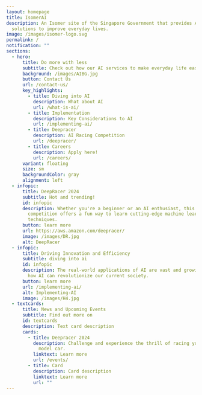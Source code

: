 ```yaml
---
layout: homepage
title: IsomerAI
description: An Isomer site of the Singapore Government that provides AI
  solutions to improve everyday lives.
image: /images/isomer-logo.svg
permalink: /
notification: ""
sections:
  - hero:
      title: Do more with less
      subtitle: Check out how our AI services to make everyday life easier!
      background: /images/AIBG.jpg
      button: Contact Us
      url: /contact-us/
      key_highlights:
        - title: Diving into AI
          description: What about AI
          url: /what-is-ai/
        - title: Implementation
          description: Key Considerations to AI
          url: /implementing-ai/
        - title: Deepracer
          description: AI Racing Competition
          url: /deepracer/
        - title: Careers
          description: Apply here!
          url: /careers/
      variant: floating
      size: sm
      backgroundColor: gray
      alignment: left
  - infopic:
      title: DeepRacer 2024
      subtitle: Hot and trending!
      id: infopic
      description: Whether you're a beginner or an AI enthusiast, this hands-on
        competition offers a fun way to learn cutting-edge machine learning
        techniques.
      button: learn more
      url: https://aws.amazon.com/deepracer/
      image: /images/DR.jpg
      alt: DeepRacer
  - infopic:
      title: Driving Innovation and Efficiency
      subtitle: diving into ai
      id: infopic
      description: The real-world applications of AI are vast and growing. Understand
        how AI can revolutionize our current society.
      button: learn more
      url: /implementing-ai/
      alt: Implementing-AI
      image: /images/H4.jpg
  - textcards:
      title: News and Upcoming Events
      subtitle: Find out more on
      id: textcards
      description: Text card description
      cards:
        - title: Deepracer 2024
          description: Challenge and experience the thrill of racing your own autonomous
            model car.
          linktext: Learn more
          url: /events/
        - title: Card
          description: Card description
          linktext: Learn more
          url: ""
---
```

